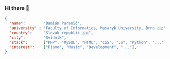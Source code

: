 ### Hi there 👋

```json
{
  "name":        "Damián Paranič",
  "university" : "Faculty of Informatics, Masaryk University, Brno 🇨🇿",
  "country":     "Slovak republic 🇸🇰",
  "city":        "Svidník",
  "stack":       ["PHP", "MySQL", "HTML", "CSS", "JS", "Python", "..."],
  "interest":    ["Piano", "Music", "Development", "..."],
}
```


<!--
![Damuso's github stats](https://github-readme-stats.vercel.app/api?username=damuso&show_icons=true&theme=vue-dark) 
-->
<!--
**damuso/damuso** is a ✨ _special_ ✨ repository because its `README.md` (this file) appears on your GitHub profile.

Here are some ideas to get you started:

- 🔭 I’m currently working on ...
- 🌱 I’m currently learning ...
- 👯 I’m looking to collaborate on ...
- 🤔 I’m looking for help with ...
- 💬 Ask me about ...
- 📫 How to reach me: ...
- 😄 Pronouns: ...
- ⚡ Fun fact: ...
-->
